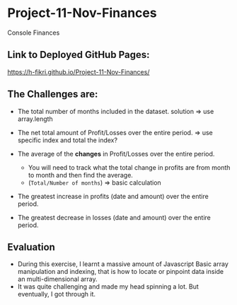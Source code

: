 # Project-11-Nov-Finances

Console Finances

## Link to Deployed GitHub Pages:

https://h-fikri.github.io/Project-11-Nov-Finances/

## The Challenges are:

- The total number of months included in the dataset.
  solution => use array.length

- The net total amount of Profit/Losses over the entire period.
  => use specific index and total the index?

- The average of the **changes** in Profit/Losses over the entire period.

  - You will need to track what the total change in profits are from month to month and then find the average.
  - (`Total/Number of months`)
    => basic calculation

- The greatest increase in profits (date and amount) over the entire period.

- The greatest decrease in losses (date and amount) over the entire period.

## Evaluation

- During this exercise, I learnt a massive amount of Javascript Basic array manipulation and indexing, that is how to locate or pinpoint data inside an multi-dimensional array.
- It was quite challenging and made my head spinning a lot. But eventually, I got through it.

